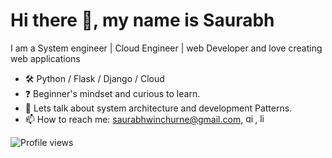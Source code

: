 # Hi there 👋, my name is Saurabh

I am a System engineer | Cloud Engineer | web Developer and love creating web applications

- 🛠️ Python / Flask / Django / Cloud
- ❓ Beginner's mindset and curious to learn.
- 💬 Lets talk about system architecture and development Patterns.
- 📫 How to reach me: saurabhwinchurne@gmail.com,
  [<img src='https://cdn.jsdelivr.net/npm/simple-icons@3.0.1/icons/github.svg' alt='github' height='15'>](https://github.com/saurabhwinchurne), [<img src='https://cdn.jsdelivr.net/npm/simple-icons@3.0.1/icons/linkedin.svg' alt='linkedin' height='15'>](https://www.linkedin.com/in/https://www.linkedin.com/in/saurabh-winchurne-a91008167//)
<!--
[![Top Langs](https://github-readme-stats.vercel.app/api/top-langs/?username=saurabhwinchurne)](https://github.com/anuraghazra/github-readme-stats)

![GitHub Activity Graph](https://activity-graph.herokuapp.com/graph?username=saurabhwinchurne)
-->
![Profile views](https://gpvc.arturio.dev/saurabhwinchurne)


<!---
saurabhwinchurne/saurabhwinchurne is a ✨ special ✨ repository because its `README.md` (this file) appears on your GitHub profile.
You can click the Preview link to take a look at your changes.
--->
